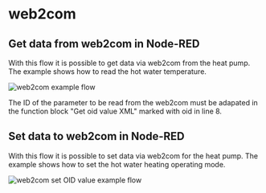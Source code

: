 # web2com
## Get data from web2com in Node-RED

With this flow it is possible to get data via web2com from the heat pump.
The example shows how to read the hot water temperature.

![web2com example flow](https://github.com/friedlik/web2com/blob/main/web2com.png)

The ID of the parameter to be read from the web2com must be adapated in the function block "Get oid value XML" marked with oid in line 8.

## Set data to web2com in Node-RED

With this flow it is possible to set data via web2com for the heat pump.
The example shows how to set the hot water heating operating mode.


![web2com set OID value example flow](https://github.com/friedlik/web2com/web2comSetOIDValue.png)
